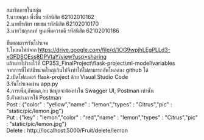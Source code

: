 สมาชิกภายในกลุ่ม<br>
1.นายพฤธา พึ่งชื่น			รหัสนิสิต 62102010162<br>
2.นายธีรภัทร เชยชม			รหัสนิสิต 62102010170<br>
3.นายวิชญนนท์ พูนเพิ่มความดี	รหัสนิสิต 62102010186<br>

ขั้นตอนการรันโปรเจค<br>
1.โหลดไฟล์จาก https://drive.google.com/file/d/1OG9wpjhLEgPLLd3-xGFD6OEss8DPVtaY/view?usp=sharing<br>
  แล้วเอาไปวางไว้ที่ CP353_FinalProject\flask-project\ml-model\variables  
  จากการที่ไฟล์มีขนาดใหญ่เกินไปจึงทำให้ไม่สามารถอัพโหลดลง github ได้<br>
2.เปิดโฟลเดอร์ flask-project ด้วย Visual Studio Code<br>
3.รันโปรเจคผ่าน app.py<br>
4.การเพิ่ม,อัพเดต,ลบ ข้อมูลจะต้องทำใน Swagger UI, Postman เท่านั้น<br>
5.ตัวอย่างการใช้ Postman <br>
Post : {"color" : "yellow","name" : "lemon","types" : "Citrus","pic" : "static/pic/lemon.jpg"}<br>
Put : {"key" : "lemon","color" : "red","name" : "lemon","types" : "Citrus","pic" : "static/pic/lemon.jpg"}<br>
Delete : http://localhost:5000/Fruit/delete/lemon
